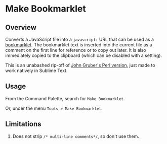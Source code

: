 Make Bookmarklet
================

Overview
--------

Converts a JavaScript file into a `javascript:` URL that can be used as a [bookmarklet](https://en.wikipedia.org/wiki/Bookmarklet). The bookmarklet text is inserted into the current file as a comment on the first line for reference or to copy out later. It is also immediately copied to the clipboard (which can be disabled with a setting).

This is an unabashed rip-off of [John Gruber's Perl version](http://daringfireball.net/2007/03/javascript_bookmarklet_builder), just made to work natively in Sublime Text.


Usage
-----

From the Command Palette, search for `Make Bookmarklet`.

Or, under the menu `Tools > Make Bookmarklet`.


Limitations
-----------

1. Does not strip `/* multi-line comments*/`, so don't use them.
